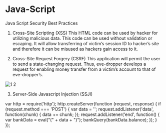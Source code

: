 # Java-Script
Java Script Security Best Practices

1. Cross-Site Scripting (XSS)
This HTML code can be used by hacker for utilizing malicious data. This code can be used without validation or escaping.
It will allow transferring of victim’s session ID to hacker’s site and therefore it can be misused as hackers gain access to it.



2. Cross-Site Request Forgery (CSRF)
This application will permit the user to send a state-changing request.
Thus, eve-dropper develops a request for enabling money transfer from a victim’s account to that of eve-dropper’s.

![1 2](https://user-images.githubusercontent.com/50174329/80175929-b1486100-8614-11ea-8e2e-bfeb789d9acd.PNG)

3. Server-Side Javascript Injection (SSJI)

var http = require('http');
http.createServer(function (request, response) {
  if (request.method === 'POST') {
    var data = '';
    request.addListener('data', function(chunk) { data += chunk; });
    request.addListener('end', function() {
      var bankData = eval("(" + data + ")");
      bankQuery(bankData.balance);
   });
  }
});
